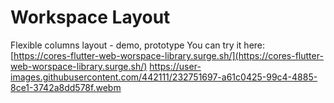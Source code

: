 # Workspace Layout

Flexible columns layout - demo, prototype
You can try it here: [https://cores-flutter-web-worspace-library.surge.sh/](https://cores-flutter-web-worspace-library.surge.sh/)
https://user-images.githubusercontent.com/442111/232751697-a61c0425-99c4-4885-8ce1-3742a8dd578f.webm
